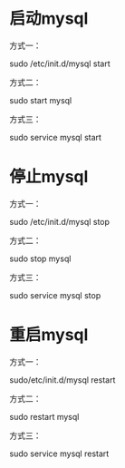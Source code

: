 # 启动mysql

方式一：

sudo /etc/init.d/mysql start  

方式二：

sudo start mysql 

方式三：

sudo service mysql start

# 停止mysql

方式一：

sudo /etc/init.d/mysql stop  

方式二：

sudo stop mysql 

方式三：

sudo service mysql stop

# 重启mysql

方式一：

sudo/etc/init.d/mysql restart

方式二：

sudo restart mysql

方式三：

sudo service mysql restart